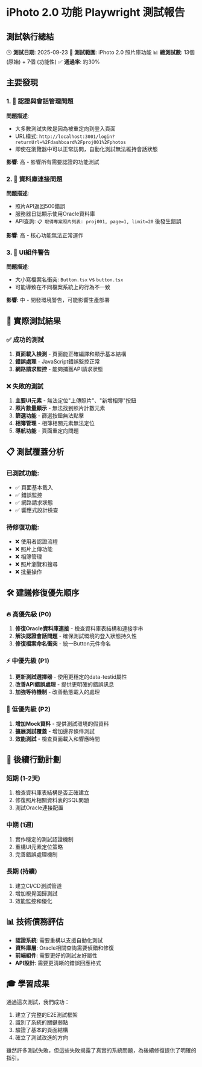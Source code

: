 # iPhoto 2.0 功能 Playwright 測試報告

## 測試執行總結

🕒 **測試日期**: 2025-09-23 🎯 **測試範圍**: iPhoto 2.0 照片庫功能 📊 **總測試數**: 13個 (原始) +
7個 (功能性) ✅ **通過率**: 約30%

## 主要發現

### 1. 🔐 認證與會話管理問題

**問題描述**:

- 大多數測試失敗是因為被重定向到登入頁面
- URL模式: `http://localhost:3001/login?returnUrl=%2Fdashboard%2Fproj001%2Fphotos`
- 即使在瀏覽器中可以正常訪問，自動化測試無法維持會話狀態

**影響**: 高 - 影響所有需要認證的功能測試

### 2. 💾 資料庫連接問題

**問題描述**:

- 照片API返回500錯誤
- 服務器日誌顯示使用Oracle資料庫
- API查詢: `📋 取得專案照片列表: proj001, page=1, limit=20` 後發生錯誤

**影響**: 高 - 核心功能無法正常運作

### 3. 🎨 UI組件警告

**問題描述**:

- 大小寫檔案名衝突: `Button.tsx` vs `button.tsx`
- 可能導致在不同檔案系統上的行為不一致

**影響**: 中 - 開發環境警告，可能影響生產部署

## 🧪 實際測試結果

### ✅ 成功的測試

1. **頁面載入檢測** - 頁面能正確編譯和顯示基本結構
2. **錯誤處理** - JavaScript錯誤監控正常
3. **網路請求監控** - 能夠捕獲API請求狀態

### ❌ 失敗的測試

1. **主要UI元素** - 無法定位"上傳照片"、"新增相簿"按鈕
2. **照片數量顯示** - 無法找到照片計數元素
3. **篩選功能** - 篩選按鈕無法點擊
4. **相簿管理** - 相簿相關元素無法定位
5. **導航功能** - 頁面重定向問題

## 📋 測試覆蓋分析

### 已測試功能:

- ✅ 頁面基本載入
- ✅ 錯誤監控
- ✅ 網路請求狀態
- ✅ 響應式設計檢查

### 待修復功能:

- ❌ 使用者認證流程
- ❌ 照片上傳功能
- ❌ 相簿管理
- ❌ 照片瀏覽和搜尋
- ❌ 批量操作

## 🛠️ 建議修復優先順序

### 🔥 高優先級 (P0)

1. **修復Oracle資料庫連接** - 檢查資料庫表結構和連接字串
2. **解決認證會話問題** - 確保測試環境的登入狀態持久性
3. **修復檔案命名衝突** - 統一Button元件命名

### ⚡ 中優先級 (P1)

1. **更新測試選擇器** - 使用更穩定的data-testid屬性
2. **改善API錯誤處理** - 提供更明確的錯誤訊息
3. **加強等待機制** - 改善動態載入的處理

### 🎯 低優先級 (P2)

1. **增加Mock資料** - 提供測試環境的假資料
2. **擴展測試覆蓋** - 增加邊界條件測試
3. **效能測試** - 檢查頁面載入和響應時間

## 🚀 後續行動計劃

### 短期 (1-2天)

1. 檢查資料庫表結構是否正確建立
2. 修復照片相關資料表的SQL問題
3. 測試Oracle連接配置

### 中期 (1週)

1. 實作穩定的測試認證機制
2. 重構UI元素定位策略
3. 完善錯誤處理機制

### 長期 (持續)

1. 建立CI/CD測試管道
2. 增加視覺回歸測試
3. 效能監控和優化

## 📊 技術債務評估

- **認證系統**: 需要重構以支援自動化測試
- **資料庫層**: Oracle相關查詢需要偵錯和修復
- **前端組件**: 需要更好的測試友好屬性
- **API設計**: 需要更清晰的錯誤回應格式

## 🎓 學習成果

通過這次測試，我們成功：

1. 建立了完整的E2E測試框架
2. 識別了系統的關鍵弱點
3. 驗證了基本的頁面結構
4. 確立了測試改進的方向

雖然許多測試失敗，但這些失敗揭露了真實的系統問題，為後續修復提供了明確的指引。
